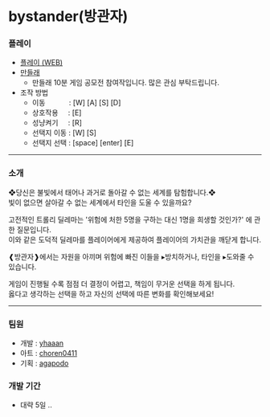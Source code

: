 # bystander(방관자)
### 플레이
* [플레이 (WEB)](https://play.unity.com/en/games/5b2c0300-c291-4f9b-bd0d-40d489dab8c8/bystander)
* [만들래](https://mandlemandle.com/project/bystander/game)
  * 만들래 10분 게임 공모전 참여작입니다. 많은 관심 부탁드립니다. 
* 조작 방법
  * 이동&nbsp;&nbsp;&nbsp;&nbsp;&nbsp;&nbsp;&nbsp;&nbsp;&nbsp;&nbsp;&nbsp;&nbsp;: [W] [A] [S] [D]
  * 상호작용&nbsp;&nbsp;&nbsp;&nbsp; : [E]
  * 성냥켜기&nbsp;&nbsp;&nbsp;&nbsp; : [R]
  * 선택지 이동 : [W] [S]
  * 선택지 선택 : [space] [enter] [E]
 
___

### 소개
❖당신은 불빛에서 태어나 과거로 돌아갈 수 없는 세계를 탐험합니다.❖  
빛이 없으면 살아갈 수 없는 세계에서 타인을 도울 수 있을까요?  

고전적인 트롤리 딜레마는 '위험에 처한 5명을 구하는 대신 1명을 희생할 것인가?' 에 관한 질문입니다.  
이와 같은 도덕적 딜레마를 플레이어에게 제공하여 플레이어의 가치관을 깨닫게 합니다.

❰방관자❱에서는 자원을 아끼며 위험에 빠진 이들을 ▸방치하거나, 타인을 ▸도와줄 수 있습니다.  

게임이 진행될 수록 점점 더 결정이 어렵고, 책임이 무거운 선택을 하게 됩니다.  
옳다고 생각하는 선택을 하고 자신의 선택에 따른 변화를 확인해보세요!   
___ 


### 팀원  
* 개발 : [yhaaan](https://github.com/yhaaan)
* 아트 : [choren0411](https://github.com/choren0411)
* 기획 : [agapodo](https://github.com/shipjh1201)

### 개발 기간
* 대략 5일 ..
